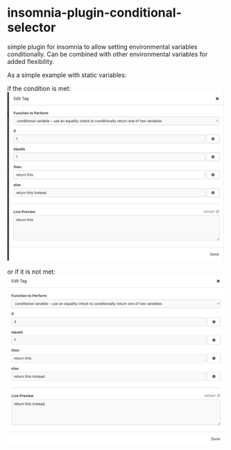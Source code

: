 # insomnia-plugin-conditional-selector
simple plugin for insomnia to allow setting environmental variables conditionally.
Can be combined with other environmental variables for added flexibility.

As a simple example with static variables:

if the condition is met:  
<img src="./assets/example_true.png" width="500"/>


or if it is not met:  
<img src="./assets/example_false.png" width="500"/>
